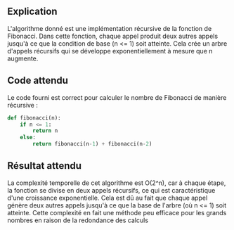 ## Explication

L'algorithme donné est une implémentation récursive de la fonction de Fibonacci. Dans cette fonction, chaque appel produit deux autres appels jusqu'à ce que la condition de base (n <= 1) soit atteinte. Cela crée un arbre d'appels récursifs qui se développe exponentiellement à mesure que n augmente.

## Code attendu

Le code fourni est correct pour calculer le nombre de Fibonacci de manière récursive :

```python
def fibonacci(n):
    if n <= 1:
        return n
    else:
        return fibonacci(n-1) + fibonacci(n-2)
```

## Résultat attendu

La complexité temporelle de cet algorithme est O(2^n), car à chaque étape, la fonction se divise en deux appels récursifs, ce qui est caractéristique d'une croissance exponentielle. Cela est dû au fait que chaque appel génère deux autres appels jusqu'à ce que la base de l'arbre (où n <= 1) soit atteinte. Cette complexité en fait une méthode peu efficace pour les grands nombres en raison de la redondance des calculs